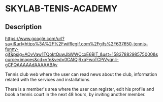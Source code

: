 # SKYLAB-TENIS-ACADEMY
## Description

https://www.google.com/url?sa=i&url=https%3A%2F%2Fwifflegif.com%2Fgifs%2F637650-tennis-funny-gif&psig=AOvVaw1TQoktQuwJbWWCcxE6BIT_&ust=1583788298575000&source=images&cd=vfe&ved=0CAIQjRxqFwoTCPiVyqnli-gCFQAAAAAdAAAAABAv 

Tennis club web where the user can read news about the club, information related with the services and installations.

There is a member's area where the user can register, edit his profile and book a tennis court in the next 48 hours, by inviting another member. 
